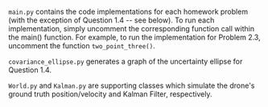 `main.py` contains the code implementations for each homework problem (with the exception of Question 1.4 -- see below). To run each implementation, simply uncomment the corresponding function call within the main() function. For example, to run the implementation for Problem 2.3, uncomment the function `two_point_three()`. 

`covariance_ellipse.py` generates a graph of the uncertainty ellipse for Question 1.4. 

`World.py` and `Kalman.py` are supporting classes which simulate the drone's ground truth position/velocity and Kalman Filter, respectively. 